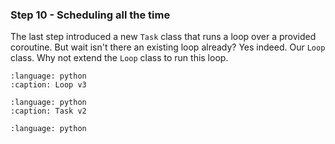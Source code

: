 ### Step 10 - Scheduling all the time

The last step introduced a new `Task` class that runs a loop over a provided
coroutine. But wait isn't there an existing loop already? Yes indeed. Our
`Loop` class. Why not extend the `Loop` class to run this loop.


```{literalinclude} loop.py
:language: python
:caption: Loop v3
```

```{literalinclude} task.py
:language: python
:caption: Task v2
```

```{literalinclude} step10.py
:language: python
```

```{admonition} Summary
```
